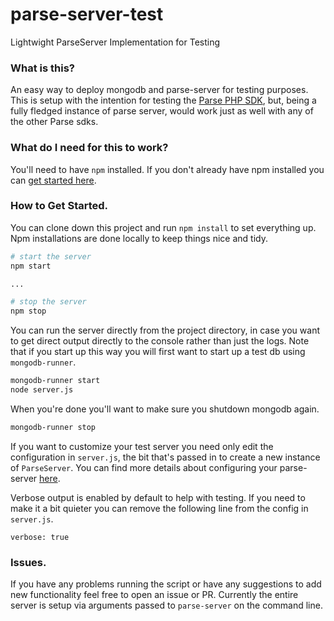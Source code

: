 # parse-server-test
Lightwight ParseServer Implementation for Testing

### What is this?
An easy way to deploy mongodb and parse-server for testing purposes.
This is setup with the intention for testing the [Parse PHP SDK](https://github.com/ParsePlatform/parse-php-sdk/), but, being a fully fledged instance of parse server, would work just as well with any of the other Parse sdks.


### What do I need for this to work?
You'll need to have ```npm``` installed.
If you don't already have npm installed you can <a href="http://blog.npmjs.org/post/85484771375/how-to-install-npm">get started here</a>.


### How to Get Started.
You can clone down this project and run ```npm install``` to set everything up. Npm installations are done locally to keep things nice and tidy.

```bash
# start the server
npm start

...

# stop the server
npm stop
```

You can run the server directly from the project directory, in case you want to get direct output directly to the console rather than just the logs.
Note that if you start up this way you will first want to start up a test db using `mongodb-runner`.
```bash
mongodb-runner start
node server.js
```
When you're done you'll want to make sure you shutdown mongodb again.
```bash
mongodb-runner stop
```

If you want to customize your test server you need only edit the configuration in `server.js`, the bit that's passed in to create a new instance of `ParseServer`.
You can find more details about configuring your parse-server [here](https://github.com/parse-community/parse-server/#configuration).

Verbose output is enabled by default to help with testing. If you need to make it a bit quieter you can remove the following line from the config in `server.js`.
```
verbose: true
```

### Issues.
If you have any problems running the script or have any suggestions to add new functionality feel free to open an issue or PR.
Currently the entire server is setup via arguments passed to ```parse-server``` on the command line.
